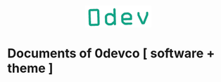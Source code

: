 <p align="center" ><img src="https://github.com/0devco/docs/blob/master/.devco-images/logo-transparent.png"></p>

# Documents of 0devco [ software + theme ]
